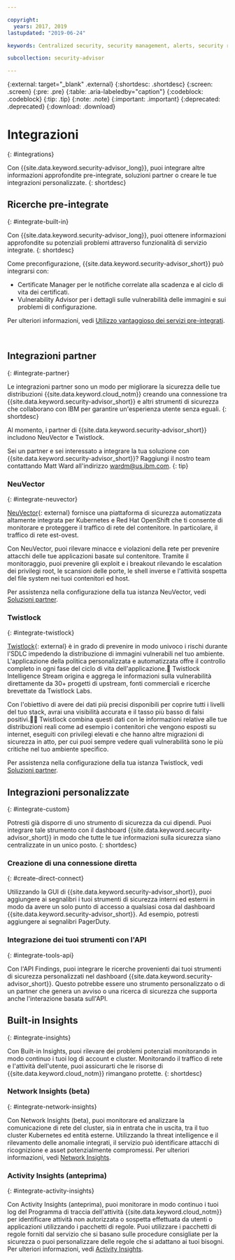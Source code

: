 ```yaml
---

copyright:
  years: 2017, 2019
lastupdated: "2019-06-24"

keywords: Centralized security, security management, alerts, security risk, insights, threat detection

subcollection: security-advisor

---
```


{:external: target="_blank" .external}
{:shortdesc: .shortdesc}
{:screen: .screen}
{:pre: .pre}
{:table: .aria-labeledby="caption"}
{:codeblock: .codeblock}
{:tip: .tip}
{:note: .note}
{:important: .important}
{:deprecated: .deprecated}
{:download: .download}


# Integrazioni
{: #integrations}

Con {{site.data.keyword.security-advisor_long}}, puoi integrare altre informazioni approfondite pre-integrate, soluzioni partner o creare le tue integrazioni personalizzate.
{: shortdesc}


## Ricerche pre-integrate
{: #integrate-built-in}

Con {{site.data.keyword.security-advisor_long}}, puoi ottenere informazioni approfondite su potenziali problemi attraverso funzionalità di servizio integrate.
{: shortdesc}


Come preconfigurazione, {{site.data.keyword.security-advisor_short}} può integrarsi con:

* Certificate Manager per le notifiche correlate alla scadenza e al ciclo di vita dei certificati.
* Vulnerability Advisor per i dettagli sulle vulnerabilità delle immagini e sui problemi di configurazione.

Per ulteriori informazioni, vedi [Utilizzo vantaggioso dei servizi pre-integrati](/docs/services/security-advisor?topic=security-advisor-setup-services).

</br>

## Integrazioni partner
{: #integrate-partner}

Le integrazioni partner sono un modo per migliorare la sicurezza delle tue distribuzioni {{site.data.keyword.cloud_notm}} creando una connessione tra {{site.data.keyword.security-advisor_short}} e altri strumenti di sicurezza che collaborano con IBM per garantire un'esperienza utente senza eguali.
{: shortdesc}

Al momento, i partner di {{site.data.keyword.security-advisor_short}} includono NeuVector e Twistlock.

Sei un partner e sei interessato a integrare la tua soluzione con {{site.data.keyword.security-advisor_short}}? Raggiungi il nostro team contattando Matt Ward all'indirizzo wardm@us.ibm.com.
{: tip}

### NeuVector
{: #integrate-neuvector}

[NeuVector](https://neuvector.com){: external} fornisce una piattaforma di sicurezza automatizzata altamente integrata per Kubernetes e Red Hat OpenShift che ti consente di monitorare e proteggere il traffico di rete del contenitore. In particolare, il traffico di rete est-ovest.

Con NeuVector, puoi rilevare minacce e violazioni della rete per prevenire attacchi delle tue applicazioni basate sul contenitore. Tramite il monitoraggio, puoi prevenire gli exploit e i breakout rilevando le escalation dei privilegi root, le scansioni delle porte, le shell inverse e l'attività sospetta del file system nei tuoi contenitori ed host.

Per assistenza nella configurazione della tua istanza NeuVector, vedi [Soluzioni partner](/docs/services/security-advisor?topic=security-advisor-setup-partner#setup-neuvector).


### Twistlock
{: #integrate-twistlock}

[Twistlock](https://www.twistlock.com){: external} è in grado di prevenire in modo univoco i rischi durante l'SDLC impedendo la distribuzione di immagini vulnerabili nel tuo ambiente. L'applicazione della politica personalizzata e automatizzata offre il controllo completo in ogni fase del ciclo di vita dell'applicazione. Twistlock Intelligence Stream origina e aggrega le informazioni sulla vulnerabilità direttamente da 30+ progetti di upstream, fonti commerciali e ricerche brevettate da Twistlock Labs.

Con l'obiettivo di avere dei dati più precisi disponibili per coprire tutti i livelli del tuo stack, avrai una visibilità accurata e il tasso più basso di falsi positivi. Twistlock combina questi dati con le informazioni relative alle tue distribuzioni reali come ad esempio i contenitori che vengono esposti su internet, eseguiti con privilegi elevati e che hanno altre migrazioni di sicurezza in atto, per cui puoi sempre vedere quali vulnerabilità sono le più critiche nel tuo ambiente specifico.

Per assistenza nella configurazione della tua istanza Twistlock, vedi [Soluzioni partner](/docs/services/security-advisor?topic=security-advisor-setup-partner#setup-twistlock).
</br>


## Integrazioni personalizzate
{: #integrate-custom}

Potresti già disporre di uno strumento di sicurezza da cui dipendi. Puoi integrare tale strumento con il dashboard {{site.data.keyword.security-advisor_short}} in modo che tutte le tue informazioni sulla sicurezza siano centralizzate in un unico posto.
{: shortdesc}

### Creazione di una connessione diretta
{: #create-direct-connect}

Utilizzando la GUI di {{site.data.keyword.security-advisor_short}}, puoi aggiungere ai segnalibri i tuoi strumenti di sicurezza interni ed esterni in modo da avere un solo punto di accesso a qualsiasi cosa dal dashboard {{site.data.keyword.security-advisor_short}}. Ad esempio, potresti aggiungere ai segnalibri PagerDuty.

### Integrazione dei tuoi strumenti con l'API
{: #integrate-tools-api}

Con l'API Findings, puoi integrare le ricerche provenienti dai tuoi strumenti di sicurezza personalizzati nel dashboard {{site.data.keyword.security-advisor_short}}. Questo potrebbe essere uno strumento personalizzato o di un partner che genera un avviso o una ricerca di sicurezza che supporta anche l'interazione basata sull'API.

## Built-in Insights
{: #integrate-insights}

Con Built-in Insights, puoi rilevare dei problemi potenziali monitorando in modo continuo i tuoi log di account e cluster. Monitorando il traffico di rete e l'attività dell'utente, puoi assicurarti che le risorse di {{site.data.keyword.cloud_notm}} rimangano protette.
{: shortdesc}

### Network Insights (beta)
{: #integrate-network-insights}

Con Network Insights (beta), puoi monitorare ed analizzare la comunicazione di rete del cluster, sia in entrata che in uscita, tra il tuo cluster Kubernetes ed entità esterne. Utilizzando la threat intelligence e il rilevamento delle anomalie integrati, il servizio può identificare attacchi di ricognizione e asset potenzialmente compromessi. Per ulteriori informazioni, vedi [Network Insights](/docs/services/security-advisor?topic=security-advisor-network).

### Activity Insights (anteprima)
{: #integrate-activity-insights}

Con Activity Insights (anteprima), puoi monitorare in modo continuo i tuoi log del Programma di traccia dell'attività {{site.data.keyword.cloud_notm}} per identificare attività non autorizzata o sospetta effettuata da utenti o applicazioni utilizzando i pacchetti di regole. Puoi utilizzare i pacchetti di regole forniti dal servizio che si basano sulle procedure consigliate per la sicurezza o puoi personalizzare delle regole che si adattano ai tuoi bisogni. Per ulteriori informazioni, vedi [Activity Insights](/docs/services/security-advisor?topic=security-advisor-activity).
